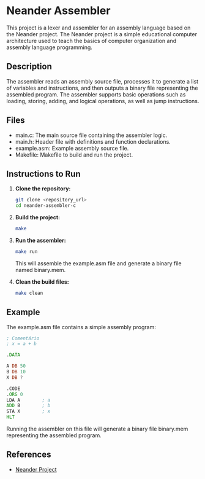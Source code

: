 # Neander Assembler

This project is a lexer and assembler for an assembly language based on the Neander project. The Neander project is a simple educational computer architecture used to teach the basics of computer organization and assembly language programming.

## Description

The assembler reads an assembly source file, processes it to generate a list of variables and instructions, and then outputs a binary file representing the assembled program. The assembler supports basic operations such as loading, storing, adding, and logical operations, as well as jump instructions.

## Files

- main.c: The main source file containing the assembler logic.
- main.h: Header file with definitions and function declarations.
- example.asm: Example assembly source file.
- Makefile: Makefile to build and run the project.

## Instructions to Run

1. **Clone the repository:**
   ```sh
   git clone <repository_url>
   cd neander-assembler-c
   ```

2. **Build the project:**
   ```sh
   make
   ```

3. **Run the assembler:**
   ```sh
   make run
   ```

   This will assemble the example.asm file and generate a binary file named binary.mem.

4. **Clean the build files:**
   ```sh
   make clean
   ```

## Example

The example.asm file contains a simple assembly program:

```asm
; Comentário
; x = a + b

.DATA

A DB 50
B DB 10
X DB ?

.CODE
.ORG 0
LDA A        ; a
ADD B        ; b
STA X        ; x
HLT
```

Running the assembler on this file will generate a binary file binary.mem representing the assembled program.

## References

- [Neander Project](https://www.inf.ufrgs.br/arq/wiki/doku.php?id=neander)
